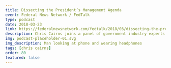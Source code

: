 ```yaml
---
title: Dissecting the President’s Management Agenda
event: Federal News Network / FedTalk
type: podcast
date: 2018-03-23
link: https://federalnewsnetwork.com/fedtalk/2018/03/dissecting-the-presidents-management-agenda/
description: Chris Cairns joins a panel of government industry experts to break down and discuss the implications of the President's Management Agenda from a technology perspective.
img: podcast-placeholder-01.svg
img_description: Man looking at phone and wearing headphones
tags: [chris cairns]
order: 80
featured: false
---
```

